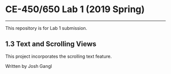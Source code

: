 # CE-450/650 Lab 1 (2019 Spring)
---
This repository is for Lab 1 submission.
 
## 1.3 Text and Scrolling Views
 
This project incorporates the scrolling text feature.


Written by Josh Gangl


